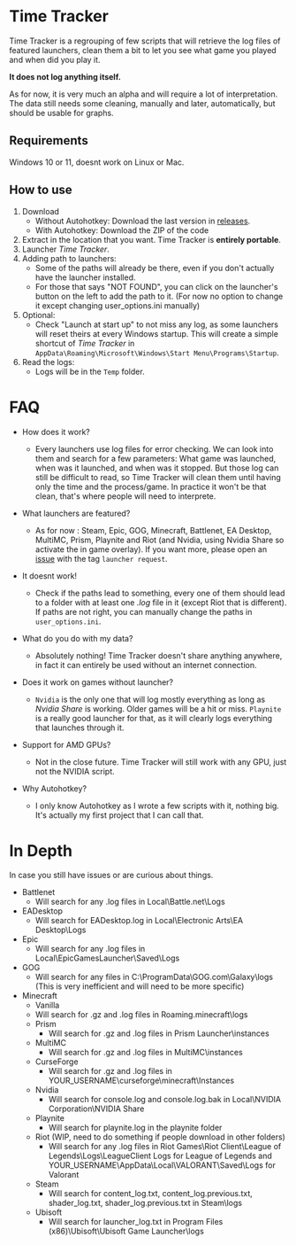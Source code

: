 # Time Tracker

Time Tracker is a regrouping of few scripts that will retrieve the log files of featured launchers, clean them a bit to let you see what game you played and when did you play it.

**It does not log anything itself.**

As for now, it is very much an alpha and will require a lot of interpretation.
The data still needs some cleaning, manually and later, automatically, but should be usable for graphs.


## Requirements

Windows 10 or 11, doesnt work on Linux or Mac.


## How to use

1) Download
    - Without Autohotkey: Download the last version in [releases](https://github.com/Aonne/Time-Tracker/releases/).
    - With Autohotkey: Download the ZIP of the code
2) Extract in the location that you want. Time Tracker is **entirely portable**.
3) Launcher *Time Tracker*.
4) Adding path to launchers:
    - Some of the paths will already be there, even if you don't actually have the launcher installed.
    - For those that says "NOT FOUND", you can click on the launcher's button on the left to add the path to it. (For now no option to change it except changing user_options.ini manually)
5) Optional:
    - Check "Launch at start up" to not miss any log, as some launchers will reset theirs at every Windows startup. This will create a simple shortcut of *Time Tracker* in ```AppData\Roaming\Microsoft\Windows\Start Menu\Programs\Startup```.
6) Read the logs:
    - Logs will be in the ```Temp``` folder.


# FAQ

* How does it work?
  * Every launchers use log files for error checking. We can look into them and search for a few parameters: What game was launched, when was it launched, and when was it stopped. But those log can still be difficult to read, so Time Tracker will clean them until having only the time and the process/game. In practice it won't be that clean, that's where people will need to interprete.

* What launchers are featured?
  * As for now : Steam, Epic, GOG, Minecraft, Battlenet, EA Desktop, MultiMC, Prism, Playnite and Riot (and Nvidia, using Nvidia Share so activate the in game overlay). If you want more, please open an [issue](https://github.com/Aonne/Time-Tracker/issues/new) with the tag ```launcher request```.

* It doesnt work!
  * Check if the paths lead to something, every one of them should lead to a folder with at least one *.log* file in it (except Riot that is different). If paths are not right, you can manually change the paths in ````user_options.ini````.

* What do you do with my data?
  * Absolutely nothing! Time Tracker doesn't share anything anywhere, in fact it can entirely be used without an internet connection.

* Does it work on games without launcher?
  * ```Nvidia``` is the only one that will log mostly everything as long as *Nvidia Share* is working. Older games will be a hit or miss. ```Playnite``` is a really good launcher for that, as it will clearly logs everything that launches through it.

* Support for AMD GPUs?
  * Not in the close future. Time Tracker will still work with any GPU, just not the NVIDIA script.

* Why Autohotkey?
  * I only know Autohotkey as I wrote a few scripts with it, nothing big. It's actually my first project that I can call that.


# In Depth

In case you still have issues or are curious about things.

* Battlenet
  *  Will search for any .log files in Local\Battle.net\Logs
* EADesktop
  *  Will search for EADesktop.log in Local\Electronic Arts\EA Desktop\Logs
* Epic
  *  Will search for any .log files in Local\EpicGamesLauncher\Saved\Logs
* GOG
  *  Will search for any files in C:\ProgramData\GOG.com\Galaxy\logs (This is very inefficient and will need to be more specific)
* Minecraft
  *  Vanilla
    *  Will search for .gz and .log files in Roaming\.minecraft\logs
  * Prism
    *  Will search for .gz and .log files in Prism Launcher\instances
  * MultiMC
    *  Will search for .gz and .log files in MultiMC\instances
  * CurseForge
    *  Will search for .gz and .log files in YOUR_USERNAME\curseforge\minecraft\Instances
  * Nvidia
    *  Will search for console.log and console.log.bak in Local\NVIDIA Corporation\NVIDIA Share
  * Playnite
    *  Will search for playnite.log in the playnite folder
  * Riot (WIP, need to do something if people download in other folders)
    *  Will search for any .log files in Riot Games\Riot Client\League of Legends\Logs\LeagueClient Logs for League of Legends and YOUR_USERNAME\AppData\Local\VALORANT\Saved\Logs for Valorant
  * Steam
    *  Will search for content_log.txt, content_log.previous.txt, shader_log.txt, shader_log.previous.txt in Steam\logs
  * Ubisoft
    *  Will search for launcher_log.txt in Program Files (x86)\Ubisoft\Ubisoft Game Launcher\logs
